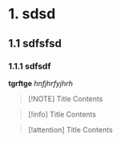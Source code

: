 # 1. sdsd
## 1.1 sdfsfsd
### 1.1.1 sdfsdf
**tgrftge**
*hnfjhrfyjhrh*


> [!NOTE] Title
> Contents

> [!info] Title
> Contents

> [!attention] Title
> Contents

